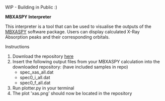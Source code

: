 WIP - Building in Public :)

**MBXASPY Interpreter**

This interpreter is a tool that can be used to visualise the outputs of the [MBXASPY](https://github.com/yufengliang/mbxaspy) software package. Users can display calculated X-Ray Absorption peaks and their corresponding orbitals.

Instructions

1. Download the repository [here](https://github.com/darrrenohd/MBXASPY_interpreter/archive/refs/heads/main.zip)
2. Insert the following output files from your MBXASPY calculation into the downloaded repository: (have included samples in repo)
   - spec_xas_all.dat
   - spec0_i_all.dat
   - spec0_f_all.dat
3. Run plotter.py in your terminal
4. The plot 'xas.png' should now be located in the repository
